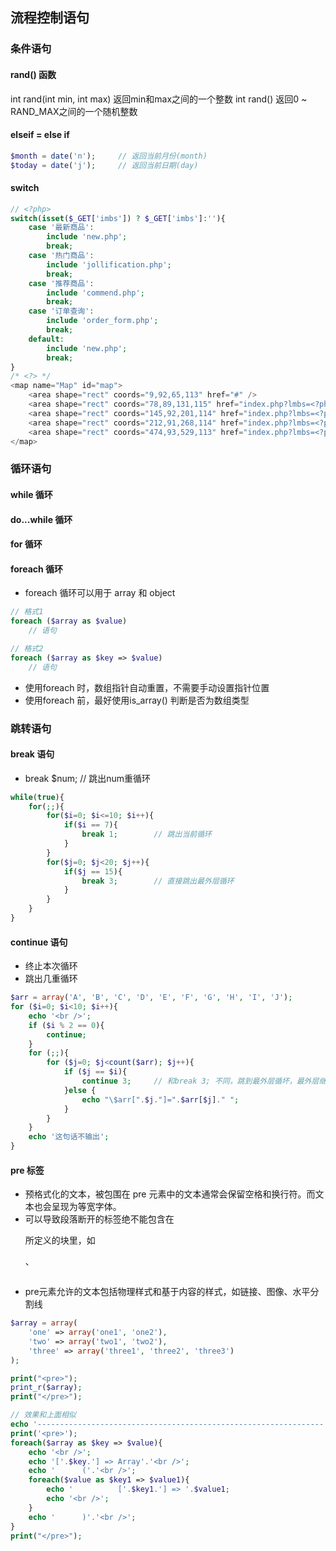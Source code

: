 ## 流程控制语句

### 条件语句
#### rand() 函数
int rand(int min, int max) 返回min和max之间的一个整数
int rand() 返回0 ~ RAND_MAX之间的一个随机整数

#### elseif = else if
```php
$month = date('n');     // 返回当前月份(month)
$today = date('j');     // 返回当前日期(day)
```
#### switch
```php
// <?php>
switch(isset($_GET['imbs']) ? $_GET['imbs']:''){
    case '最新商品':
        include 'new.php';
        break;
    case '热门商品':
        include 'jollification.php';
        break;
    case '推荐商品':
        include 'commend.php';
        break;
    case '订单查询':
        include 'order_form.php';
        break;
    default:
        include 'new.php';
        break;
}
/* <?> */
<map name="Map" id="map">
    <area shape="rect" coords="9,92,65,113" href="#" />
    <area shape="rect" coords="78,89,131,115" href="index.php?lmbs=<?php echo urlencode('最新商品');?>" />
    <area shape="rect" coords="145,92,201,114" href="index.php?lmbs=<?php echo urlencode('推荐商品');?>" />
    <area shape="rect" coords="212,91,268,114" href="index.php?lmbs=<?php echo urlencode('热门商品')?>" />
    <area shape="rect" coords="474,93,529,113" href="index.php?lmbs=<?php echo urlencode('订单查询')?>">
</map>
```

### 循环语句
#### while 循环
#### do...while 循环
#### for 循环
#### foreach 循环
* foreach 循环可以用于 array 和 object
```php
// 格式1
foreach ($array as $value)
    // 语句

// 格式2
foreach ($array as $key => $value)
    // 语句
```
* 使用foreach 时，数组指针自动重置，不需要手动设置指针位置
* 使用foreach 前，最好使用is_array() 判断是否为数组类型

### 跳转语句
#### break 语句
* break $num;   // 跳出num重循环
```php
while(true){
    for(;;){
        for($i=0; $i<=10; $i++){
            if($i == 7){
                break 1;        // 跳出当前循环
            }
        }
        for($j=0; $j<20; $j++){
            if($j == 15){
                break 3;        // 直接跳出最外层循环
            }
        }
    }
}
```
#### continue 语句
* 终止本次循环
* 跳出几重循环
```php
$arr = array('A', 'B', 'C', 'D', 'E', 'F', 'G', 'H', 'I', 'J');
for ($i=0; $i<10; $i++){
    echo '<br />';
    if ($i % 2 == 0){
        continue;
    }
    for (;;){
        for ($j=0; $j<count($arr); $j++){
            if ($j == $i){
                continue 3;     // 和break 3; 不同，跳到最外层循坏，最外层继续执行
            }else {
                echo "\$arr[".$j."]=".$arr[$j]." ";
            }
        }
    }
    echo '这句话不输出';
}


```

#### pre 标签
* 预格式化的文本，被包围在 pre 元素中的文本通常会保留空格和换行符。而文本也会呈现为等宽字体。
* 可以导致段落断开的标签绝不能包含在 <pre> 所定义的块里，如<p>、<address>
* pre元素允许的文本包括物理样式和基于内容的样式，如链接、图像、水平分割线
```php
$array = array(
    'one' => array('one1', 'one2'),
    'two' => array('two1', 'two2'),
    'three' => array('three1', 'three2', 'three3')
);

print("<pre>");
print_r($array);
print("</pre>");

// 效果和上面相似
echo '----------------------------------------------------------------';
print('<pre>');
foreach($array as $key => $value){
    echo '<br />';
    echo '['.$key.'] => Array'.'<br />';
    echo '      ('.'<br />';
    foreach($value as $key1 => $value1){
        echo '          ['.$key1.'] => '.$value1;
        echo '<br />';
    }
    echo '      )'.'<br />';
}
print("</pre>");
```